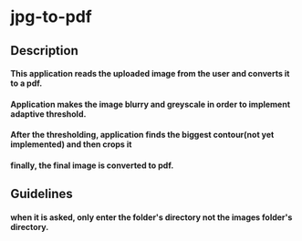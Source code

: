 # jpg-to-pdf
## Description
#### This application reads the uploaded image from the user and converts it to a pdf.
#### Application makes the image blurry and greyscale in order to implement adaptive threshold.
#### After the thresholding, application finds the biggest contour(not yet implemented) and then crops it
#### finally, the final image is converted to pdf.
## Guidelines
#### when it is asked, only enter the **folder's directory** not the **images** folder's directory.
